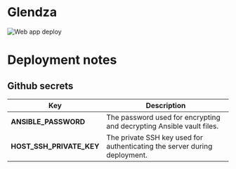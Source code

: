 # Glendza

![Web app deploy](https://github.com/glendza/glendza/actions/workflows/run-ansible.yml/badge.svg)

# Deployment notes

## Github secrets

| Key | Description |
| ------------- | ------------- |
| **ANSIBLE_PASSWORD** | The password used for encrypting and decrypting Ansible vault files. |
| **HOST_SSH_PRIVATE_KEY** | The private SSH key used for authenticating the server during deployment. |
